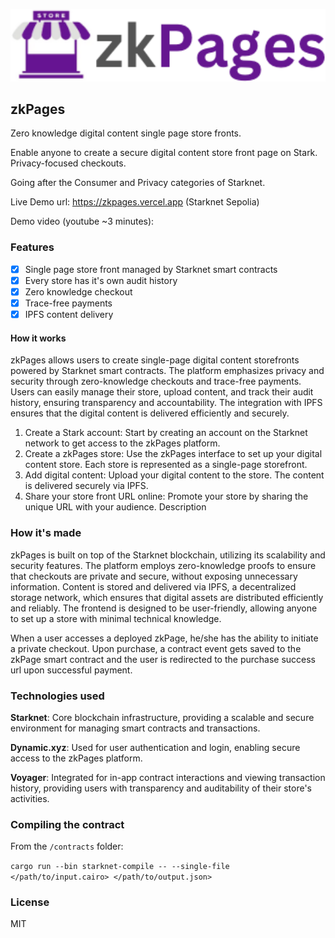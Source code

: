 <p align='center'>
  <img src="./public/logo.png" width=600 />
</p>

zkPages
---

Zero knowledge digital content single page store fronts.

Enable anyone to create a secure digital content store front page on Stark. Privacy-focused checkouts.

Going after the Consumer and Privacy categories of Starknet.

Live Demo url: https://zkpages.vercel.app (Starknet Sepolia)

Demo video (youtube ~3 minutes):

### Features

- [x] Single page store front managed by Starknet smart contracts
- [x] Every store has it's own audit history
- [x] Zero knowledge checkout
- [x] Trace-free payments
- [x] IPFS content delivery

#### How it works

zkPages allows users to create single-page digital content storefronts powered by Starknet smart contracts. The platform emphasizes privacy and security through zero-knowledge checkouts and trace-free payments. Users can easily manage their store, upload content, and track their audit history, ensuring transparency and accountability. The integration with IPFS ensures that the digital content is delivered efficiently and securely.

1. Create a Stark account: Start by creating an account on the Starknet network to get access to the zkPages platform.
2. Create a zkPages store: Use the zkPages interface to set up your digital content store. Each store is represented as a single-page storefront.
3. Add digital content: Upload your digital content to the store. The content is delivered securely via IPFS.
4. Share your store front URL online: Promote your store by sharing the unique URL with your audience.
Description

### How it's made

zkPages is built on top of the Starknet blockchain, utilizing its scalability and security features. The platform employs zero-knowledge proofs to ensure that checkouts are private and secure, without exposing unnecessary information. Content is stored and delivered via IPFS, a decentralized storage network, which ensures that digital assets are distributed efficiently and reliably. The frontend is designed to be user-friendly, allowing anyone to set up a store with minimal technical knowledge.

When a user accesses a deployed zkPage, he/she has the ability to initiate a private checkout. Upon purchase, a contract event gets saved to the zkPage smart contract and the user is redirected to the purchase success url upon successful payment.

### Technologies used

**Starknet**: Core blockchain infrastructure, providing a scalable and secure environment for managing smart contracts and transactions.

**Dynamic.xyz**: Used for user authentication and login, enabling secure access to the zkPages platform.

**Voyager**: Integrated for in-app contract interactions and viewing transaction history, providing users with transparency and auditability of their store's activities.

<!-- **Argent**: Treasury and custodian for incoming payments. -->

### Compiling the contract

From the `/contracts` folder:

`cargo run --bin starknet-compile -- --single-file </path/to/input.cairo> </path/to/output.json>`

### License

MIT



